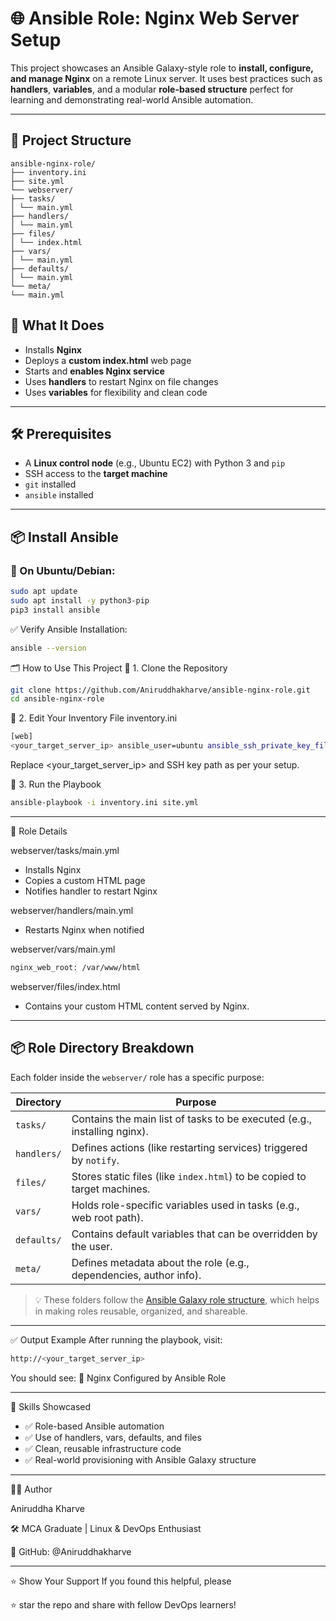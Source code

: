 # 🌐 Ansible Role: Nginx Web Server Setup

This project showcases an Ansible Galaxy-style role to **install, configure, and manage Nginx** on a remote Linux server. It uses best practices such as **handlers**, **variables**, and a modular **role-based structure** 
perfect for learning and demonstrating real-world Ansible automation.
				
---

## 📁 Project Structure
```
ansible-nginx-role/
├── inventory.ini
├── site.yml
└── webserver/
├── tasks/
│ └── main.yml
├── handlers/
│ └── main.yml
├── files/
│ └── index.html
├── vars/
│ └── main.yml
├── defaults/
│ └── main.yml
└── meta/
└── main.yml
```

## 🚀 What It Does

- Installs **Nginx**
- Deploys a **custom index.html** web page
- Starts and **enables Nginx service**
- Uses **handlers** to restart Nginx on file changes
- Uses **variables** for flexibility and clean code

---

## 🛠️ Prerequisites

- A **Linux control node** (e.g., Ubuntu EC2) with Python 3 and `pip`
- SSH access to the **target machine**
- `git` installed
- `ansible` installed

---

## 📦 Install Ansible

### 🐧 On Ubuntu/Debian:

```bash
sudo apt update
sudo apt install -y python3-pip
pip3 install ansible
```

✅ Verify Ansible Installation:
```bash
ansible --version
```
🗂️ How to Use This Project
🔹 1. Clone the Repository
```bash
git clone https://github.com/Aniruddhakharve/ansible-nginx-role.git
cd ansible-nginx-role
```
🔹 2. Edit Your Inventory File
inventory.ini
```bash
[web]
<your_target_server_ip> ansible_user=ubuntu ansible_ssh_private_key_file=~/.ssh/id_rsa
```
Replace <your_target_server_ip> and SSH key path as per your setup.

🔹 3. Run the Playbook
```bash
ansible-playbook -i inventory.ini site.yml
```

---
📜 Role Details

webserver/tasks/main.yml

- Installs Nginx
- Copies a custom HTML page
- Notifies handler to restart Nginx

webserver/handlers/main.yml
- Restarts Nginx when notified

webserver/vars/main.yml
```bash
nginx_web_root: /var/www/html
```

webserver/files/index.html
- Contains your custom HTML content served by Nginx.

---

## 📦 Role Directory Breakdown

Each folder inside the `webserver/` role has a specific purpose:

| Directory      | Purpose                                                                 |
|----------------|-------------------------------------------------------------------------|
| `tasks/`       | Contains the main list of tasks to be executed (e.g., installing nginx). |
| `handlers/`    | Defines actions (like restarting services) triggered by `notify`.       |
| `files/`       | Stores static files (like `index.html`) to be copied to target machines. |
| `vars/`        | Holds role-specific variables used in tasks (e.g., web root path).       |
| `defaults/`    | Contains default variables that can be overridden by the user.           |
| `meta/`        | Defines metadata about the role (e.g., dependencies, author info).       |

> 💡 These folders follow the [Ansible Galaxy role structure](https://docs.ansible.com/ansible/latest/dev_guide/collections_galaxy_meta.html), which helps in making roles reusable, organized, and shareable.

---

✅ Output Example
After running the playbook, visit:
```bash
http://<your_target_server_ip>
```
You should see:
🚀 Nginx Configured by Ansible Role

---

🧠 Skills Showcased
- ✅ Role-based Ansible automation
- ✅ Use of handlers, vars, defaults, and files
- ✅ Clean, reusable infrastructure code
- ✅ Real-world provisioning with Ansible Galaxy structure

---
🧑‍💻 Author

Aniruddha Kharve

🛠️ MCA Graduate | Linux & DevOps Enthusiast

🔗 GitHub: @Aniruddhakharve

---
⭐ Show Your Support If you found this helpful, please 

⭐ star the repo and share with fellow DevOps learners!





